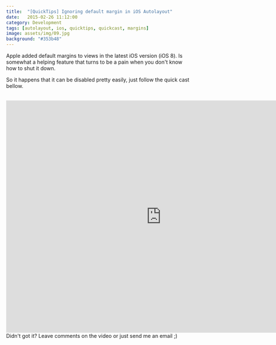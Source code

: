 ```yaml
---
title:  "[QuickTips] Ignoring default margin in iOS Autolayout"
date:   2015-02-26 11:12:00
category: Development
tags: [autolayout, ios, quicktips, quickcast, margins]
image: assets/img/09.jpg
background: "#353b48"
---
```

Apple added default margins to views in the latest iOS version (iOS 8). Is somewhat a helping feature that turns to be a pain when you don't know how to shut it down.

So it happens that it can be disabled pretty easily, just follow the quick cast bellow.  
<br/>

<iframe width="840" height="630" src="https://www.youtube.com/embed/ecxX18nOBbc" frameborder="0" allowfullscreen></iframe>

<br/>
Didn't got it? Leave comments on the video or just send me an email ;)
